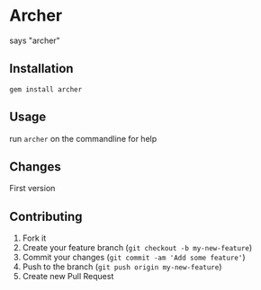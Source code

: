 # Archer

says "archer"

## Installation

    gem install archer

## Usage

run `archer` on the commandline for help

## Changes

First version

## Contributing

1. Fork it
2. Create your feature branch (`git checkout -b my-new-feature`)
3. Commit your changes (`git commit -am 'Add some feature'`)
4. Push to the branch (`git push origin my-new-feature`)
5. Create new Pull Request

